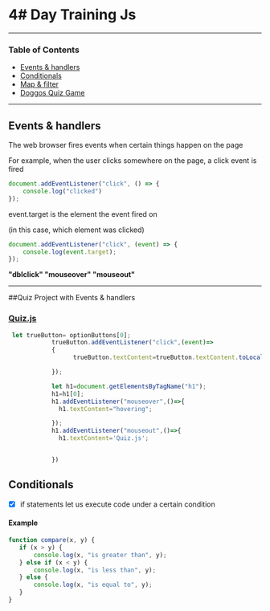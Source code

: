 # 4# Day Training Js
---
### Table of Contents
- [Events & handlers](#events-&-handlers)
- [Conditionals](#conditionals)
- [Map & filter](#map-&-filter)
- [Doggos Quiz Game](#Doggos-Quiz-Game)

---

## Events & handlers
The web browser fires events when certain things happen on the page

For example, when the user clicks somewhere on the page, a click event is fired

```javascript
document.addEventListener("click", () => {
    console.log("clicked")
});
```
event.target is the element the event fired on

(in this case, which element was clicked)

```javascript
document.addEventListener("click", (event) => {
    console.log(event.target);
});
```
**"dblclick"
"mouseover"
"mouseout"**

---
##Quiz Project with Events & handlers

### [Quiz.js ](https://anjana.dev/javascript-first-steps/2-jsquiz-starter.html)
```javascript
 let trueButton= optionButtons[0];
            trueButton.addEventListener("click",(event)=>
            {
                  trueButton.textContent=trueButton.textContent.toLocaleUpperCase();

            });

            let h1=document.getElementsByTagName("h1");
            h1=h1[0];
            h1.addEventListener("mouseover",()=>{
              h1.textContent="hovering";

            });
            h1.addEventListener("mouseout",()=>{
              h1.textContent='Quiz.js';


            })
```
## Conditionals

- [x] if statements let us execute code under a certain condition

#### Example
 ```javascript
 function compare(x, y) {
    if (x > y) {
        console.log(x, "is greater than", y);
    } else if (x < y) {
        console.log(x, "is less than", y);
    } else {
        console.log(x, "is equal to", y);
    }
}
 ```